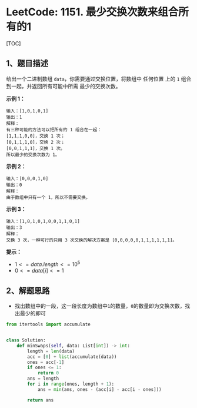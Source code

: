 # LeetCode: 1151. 最少交换次数来组合所有的1

[TOC]

## 1、题目描述

给出一个二进制数组 `data`，你需要通过交换位置，将数组中 任何位置 上的 `1` 组合到一起，并返回所有可能中所需 最少的交换次数。

 

**示例 1：**

```
输入：[1,0,1,0,1]
输出：1
解释： 
有三种可能的方法可以把所有的 1 组合在一起：
[1,1,1,0,0]，交换 1 次；
[0,1,1,1,0]，交换 2 次；
[0,0,1,1,1]，交换 1 次。
所以最少的交换次数为 1。
```


**示例 2：**

```
输入：[0,0,0,1,0]
输出：0
解释： 
由于数组中只有一个 1，所以不需要交换。
```


**示例 3：**

```
输入：[1,0,1,0,1,0,0,1,1,0,1]
输出：3
解释：
交换 3 次，一种可行的只用 3 次交换的解决方案是 [0,0,0,0,0,1,1,1,1,1,1]。
```

**提示：**

-   $1 <= data.length <= 10^5$
-   $0 <= data[i] <= 1$



## 2、解题思路

-   找出数组中的一段，这一段长度为数组中`1`的数量，`0`的数量即为交换次数，找出最少的即可



```python
from itertools import accumulate


class Solution:
    def minSwaps(self, data: List[int]) -> int:
        length = len(data)
        acc = [0] + list(accumulate(data))
        ones = acc[-1]
        if ones <= 1:
            return 0
        ans = length
        for i in range(ones, length + 1):
            ans = min(ans, ones - (acc[i] - acc[i - ones]))

        return ans
```

